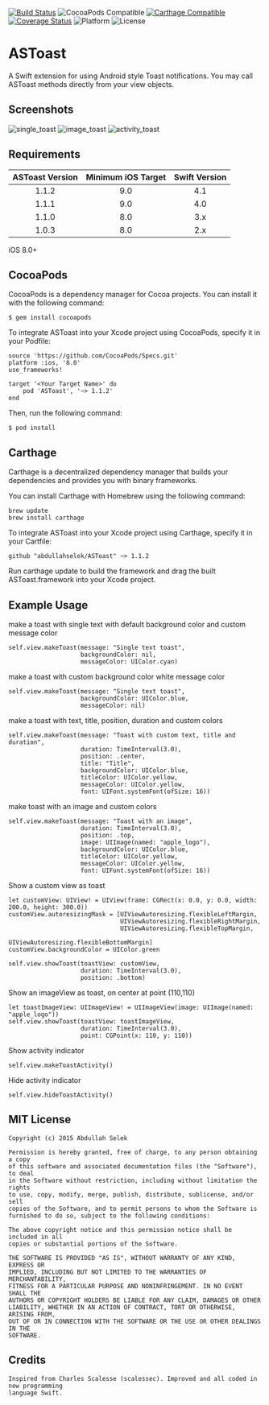 [![Build Status](https://travis-ci.org/abdullahselek/ASToast.svg?branch=master)](https://travis-ci.org/abdullahselek/ASToast)
![CocoaPods Compatible](https://img.shields.io/cocoapods/v/ASToast.svg)
[![Carthage Compatible](https://img.shields.io/badge/Carthage-compatible-4BC51D.svg?style=flat)](https://github.com/Carthage/Carthage)
[![Coverage Status](https://coveralls.io/repos/github/abdullahselek/ASToast/badge.svg?branch=master)](https://coveralls.io/github/abdullahselek/ASToast?branch=master)
![Platform](https://img.shields.io/cocoapods/p/ASToast.svg?style=flat)
![License](https://img.shields.io/dub/l/vibe-d.svg)

# ASToast
A Swift extension for using Android style Toast notifications. You may call ASToast methods directly from your view objects.

## Screenshots

![single_toast](https://github.com/abdullahselek/ASToast/blob/master/images/astoast_singletoast.png)
![image_toast](https://github.com/abdullahselek/ASToast/blob/master/images/astoast_image_title_text_toast.png)
![activity_toast](https://github.com/abdullahselek/ASToast/blob/master/images/astoast_activity.png)

## Requirements

| ASToast Version | Minimum iOS Target  | Swift Version |
|:--------------------:|:---------------------------:|:---------------------------:|
| 1.1.2 | 9.0 | 4.1 |
| 1.1.1 | 9.0 | 4.0 |
| 1.1.0 | 8.0 | 3.x |
| 1.0.3 | 8.0 | 2.x |

iOS 8.0+

## CocoaPods

CocoaPods is a dependency manager for Cocoa projects. You can install it with the following command:
```	
$ gem install cocoapods
```

To integrate ASToast into your Xcode project using CocoaPods, specify it in your Podfile:
```
source 'https://github.com/CocoaPods/Specs.git'
platform :ios, '8.0'
use_frameworks!

target '<Your Target Name>' do
    pod 'ASToast', '~> 1.1.2'
end
```
Then, run the following command:
```
$ pod install
```
## Carthage

Carthage is a decentralized dependency manager that builds your dependencies and provides you with binary frameworks.

You can install Carthage with Homebrew using the following command:

```
brew update
brew install carthage
```

To integrate ASToast into your Xcode project using Carthage, specify it in your Cartfile:

```
github "abdullahselek/ASToast" ~> 1.1.2
```

Run carthage update to build the framework and drag the built ASToast.framework into your Xcode project.

## Example Usage

make a toast with single text with default background color and custom message color
```
self.view.makeToast(message: "Single text toast",
					backgroundColor: nil,
					messageColor: UIColor.cyan)
```
make a toast with custom background color white message color
```
self.view.makeToast(message: "Single text toast",
					backgroundColor: UIColor.blue,
					messageColor: nil)
```
make a toast with text, title, position, duration and custom colors
```
self.view.makeToast(message: "Toast with custom text, title and duration",
					duration: TimeInterval(3.0),
					position: .center,
					title: "Title",
					backgroundColor: UIColor.blue,
					titleColor: UIColor.yellow,
					messageColor: UIColor.yellow,
					font: UIFont.systemFont(ofSize: 16))
``` 	
make toast with an image and custom colors
```
self.view.makeToast(message: "Toast with an image",
					duration: TimeInterval(3.0),
					position: .top,
					image: UIImage(named: "apple_logo"),
					backgroundColor: UIColor.blue,
					titleColor: UIColor.yellow,
					messageColor: UIColor.yellow,
					font: UIFont.systemFont(ofSize: 16))
```	
Show a custom view as toast
```
let customView: UIView! = UIView(frame: CGRect(x: 0.0, y: 0.0, width: 200.0, height: 300.0))
customView.autoresizingMask = [UIViewAutoresizing.flexibleLeftMargin,
							   UIViewAutoresizing.flexibleRightMargin,
							   UIViewAutoresizing.flexibleTopMargin,
							   UIViewAutoresizing.flexibleBottomMargin]
customView.backgroundColor = UIColor.green

self.view.showToast(toastView: customView,
					duration: TimeInterval(3.0),
					position: .bottom)
```

Show an imageView as toast, on center at point (110,110)
```
let toastImageView: UIImageView! = UIImageView(image: UIImage(named: "apple_logo"))
self.view.showToast(toastView: toastImageView,
					duration: TimeInterval(3.0),
					point: CGPoint(x: 110, y: 110))
```

Show activity indicator
```
self.view.makeToastActivity()
```

Hide activity indicator
```
self.view.hideToastActivity()
```
	
## MIT License
```
Copyright (c) 2015 Abdullah Selek

Permission is hereby granted, free of charge, to any person obtaining a copy
of this software and associated documentation files (the "Software"), to deal
in the Software without restriction, including without limitation the rights
to use, copy, modify, merge, publish, distribute, sublicense, and/or sell
copies of the Software, and to permit persons to whom the Software is
furnished to do so, subject to the following conditions:

The above copyright notice and this permission notice shall be included in all
copies or substantial portions of the Software.

THE SOFTWARE IS PROVIDED "AS IS", WITHOUT WARRANTY OF ANY KIND, EXPRESS OR
IMPLIED, INCLUDING BUT NOT LIMITED TO THE WARRANTIES OF MERCHANTABILITY,
FITNESS FOR A PARTICULAR PURPOSE AND NONINFRINGEMENT. IN NO EVENT SHALL THE
AUTHORS OR COPYRIGHT HOLDERS BE LIABLE FOR ANY CLAIM, DAMAGES OR OTHER
LIABILITY, WHETHER IN AN ACTION OF CONTRACT, TORT OR OTHERWISE, ARISING FROM,
OUT OF OR IN CONNECTION WITH THE SOFTWARE OR THE USE OR OTHER DEALINGS IN THE
SOFTWARE.
```

## Credits
```
Inspired from Charles Scalesse (scalessec). Improved and all coded in new programming 
language Swift.
```
	



